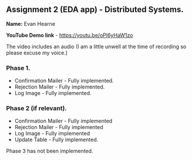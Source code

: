 ## Assignment 2 (EDA app) - Distributed Systems.

__Name:__ Evan Hearne

__YouTube Demo link__ - https://youtu.be/oPl6yHaW1zo

The video includes an audio (I am a little unwell at the time of recording so please excuse my voice.)

### Phase 1.

+ Confirmation Mailer - Fully implemented.
+ Rejection Mailer - Fully implemented.
+ Log Image -  Fully implemented. 

### Phase 2 (if relevant).

+ Confirmation Mailer - Fully implemented
+ Rejection Mailer - Fully implemented 
+ Log Image - Fully implemented 
+ Update Table -  Fully implemented.

Phase 3 has not been implemented. 